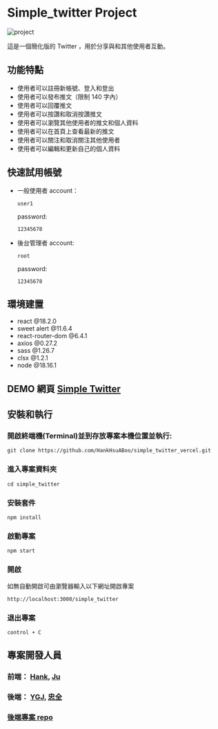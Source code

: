 # Simple_twitter Project

![project](https://github.com/JUJUCW/simple_twitter/assets/97511253/1bc91515-7cd2-48a0-82d5-9aed1c50ebdb)

這是一個簡化版的 Twitter ，用於分享與和其他使用者互動。

## 功能特點

- 使用者可以註冊新帳號、登入和登出
- 使用者可以發布推文（限制 140 字內）
- 使用者可以回覆推文
- 使用者可以按讚和取消按讚推文
- 使用者可以瀏覽其他使用者的推文和個人資料
- 使用者可以在首頁上查看最新的推文
- 使用者可以關注和取消關注其他使用者
- 使用者可以編輯和更新自己的個人資料

## 快速試用帳號

- 一般使用者
  account：

  ```
  user1
  ```

  password:

  ```
  12345678
  ```

- 後台管理者
  account:
  ```
  root
  ```
  password:
  ```
  12345678
  ```

## 環境建置

- react @18.2.0
- sweet alert @11.6.4
- react-router-dom @6.4.1
- axios @0.27.2
- sass @1.26.7
- clsx @1.2.1
- node @18.16.1

## DEMO 網頁 [Simple Twitter](https://simple-twitter-vercel.vercel.app/)

## 安裝和執行

### 開啟終端機(Terminal)並到存放專案本機位置並執行:

```
git clone https://github.com/HankHsuABoo/simple_twitter_vercel.git
```

### 進入專案資料夾

```
cd simple_twitter
```

### 安裝套件

```
npm install
```

### 啟動專案

```
npm start
```

### 開啟

如無自動開啟可由瀏覽器輸入以下網址開啟專案

```
http://localhost:3000/simple_twitter
```

### 退出專案

```
control + C
```

## 專案開發人員

### 前端： [Hank](https://github.com/HankHsuABoo), [Ju](https://github.com/JUJUCW)

### 後端： [YGJ](https://github.com/etandmouse), [忠全](https://github.com/popojk)

### [後端專案 repo](https://github.com/etandmouse/twitter-api-2023)
